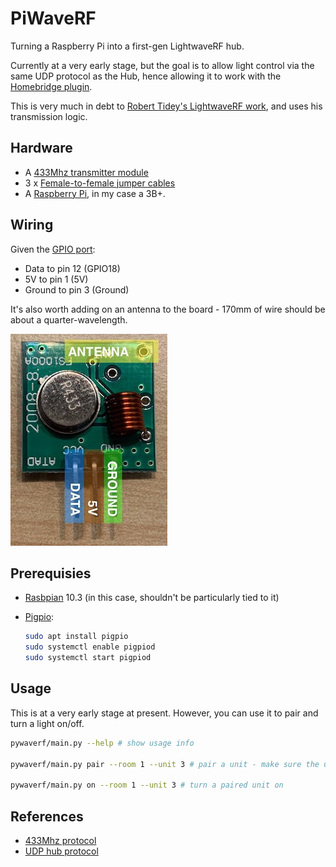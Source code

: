 # PiWaveRF

Turning a Raspberry Pi into a first-gen LightwaveRF hub.

Currently at a very early stage, but the goal is to allow light control via the same UDP protocol as the Hub, hence allowing it to work with the [Homebridge plugin](https://github.com/rooi/homebridge-lightwaverf).

This is very much in debt to [Robert Tidey's LightwaveRF work](https://github.com/roberttidey/LightwaveRF), and uses his transmission logic.

## Hardware

* A [433Mhz transmitter module](https://www.amazon.co.uk/gp/product/B07B9KV8D9/)
* 3 x [Female-to-female jumper cables](https://www.amazon.co.uk/gp/product/B01EV70C78/)
* A [Raspberry Pi](https://www.raspberrypi.org/products/), in my case a 3B+.

## Wiring

Given the [GPIO port](https://www.raspberrypi.org/documentation/usage/gpio/):

* Data to pin 12 (GPIO18)
* 5V to pin 1 (5V)
* Ground to pin 3 (Ground)

It's also worth adding on an antenna to the board - 170mm of wire should be about a quarter-wavelength.

![Transmitter with pins highlighted](docs/transmitter.jpg)

## Prerequisies

* [Rasbpian](https://www.raspberrypi.org/downloads/) 10.3 (in this case, shouldn't be particularly tied to it)
* [Pigpio](http://abyz.me.uk/rpi/pigpio/):

   ```bash
   sudo apt install pigpio
   sudo systemctl enable pigpiod
   sudo systemctl start pigpiod
   ```

## Usage

This is at a very early stage at present. However, you can use it to pair and turn a light on/off.

```bash
pywaverf/main.py --help # show usage info

pywaverf/main.py pair --room 1 --unit 3 # pair a unit - make sure the unit is in pairing mode first

pywaverf/main.py on --room 1 --unit 3 # turn a paired unit on
```

## References

* [433Mhz protocol](https://github.com/roberttidey/LightwaveRF/blob/master/LightwaveRF433.pdf)
* [UDP hub protocol](https://github.com/openremote/Documentation/wiki/LightwaveRF)
